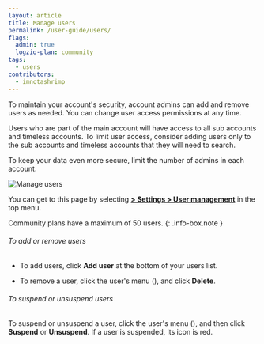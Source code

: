 ```yaml
---
layout: article
title: Manage users
permalink: /user-guide/users/
flags:
  admin: true
  logzio-plan: community
tags:
  - users
contributors:
  - imnotashrimp
---
```


To maintain your account's security, account admins can add and remove users as needed. You can change user access permissions at any time.

Users who are part of the main account will have access to all sub accounts and timeless accounts. To limit user access, consider adding users only to the sub accounts and timeless accounts that they will need to search.

To keep your data even more secure, limit the number of admins in each account.

![Manage users]({{site.baseurl}}/images/access-and-authentication/access-and-authentication--manage-users.png)

You can get to this page by selecting [**<i class="li li-gear"></i> > Settings > User management**](https://app.logz.io/#/dashboard/settings/manage-users) in the top menu.

  Community plans have a maximum of 50 users.
  {: .info-box.note }

###### To add or remove users

* To add users, click **Add user** at the bottom of your users list.

* To remove a user, click the user's menu (<i class="fas fa-bars"></i>), and click **Delete**.

###### To suspend or unsuspend users

To suspend or unsuspend a user, click the user's menu (<i class="fas fa-bars"></i>), and then click **Suspend** or **Unsuspend**. If a user is suspended, its icon is red.